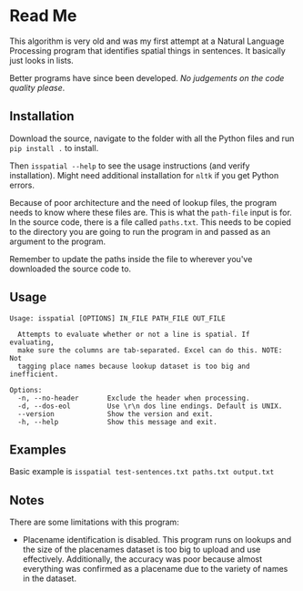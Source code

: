 # Read Me
This algorithm is very old and was my first attempt at a Natural Language Processing program that identifies spatial things in sentences. It basically just looks in lists.

Better programs have since been developed. _No judgements on the code quality please_.

## Installation
Download the source, navigate to the folder with all the Python files and run `pip install .` to install.

Then `isspatial --help` to see the usage instructions (and verify installation). Might need additional installation for `nltk` if you get Python errors.

Because of poor architecture and the need of lookup files, the program needs to know where these files are. This is what the `path-file` input is for. In the source code, there is a file called `paths.txt`. This needs to be copied to the directory you are going to run the program in and passed as an argument to the program.

Remember to update the paths inside the file to wherever you've downloaded the source code to.

## Usage
```
Usage: isspatial [OPTIONS] IN_FILE PATH_FILE OUT_FILE

  Attempts to evaluate whether or not a line is spatial. If evaluating,
  make sure the columns are tab-separated. Excel can do this. NOTE: Not
  tagging place names because lookup dataset is too big and inefficient.

Options:
  -n, --no-header       Exclude the header when processing.
  -d, --dos-eol         Use \r\n dos line endings. Default is UNIX.
  --version             Show the version and exit.
  -h, --help            Show this message and exit.
  ```

## Examples
Basic example is `isspatial test-sentences.txt paths.txt output.txt`

## Notes
There are some limitations with this program:
- Placename identification is disabled. This program runs on lookups and the size of the placenames dataset is too big to upload and use effectively. Additionally, the accuracy was poor because almost everything was confirmed as a placename due to the variety of names in the dataset.